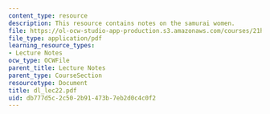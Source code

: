 ```yaml
---
content_type: resource
description: This resource contains notes on the samurai women.
file: https://ol-ocw-studio-app-production.s3.amazonaws.com/courses/21h-522-japan-in-the-age-of-the-samurai-history-and-film-fall-2006/db777d5c2c502b91473b7eb2d0c4c0f2_dl_lec22.pdf
file_type: application/pdf
learning_resource_types:
- Lecture Notes
ocw_type: OCWFile
parent_title: Lecture Notes
parent_type: CourseSection
resourcetype: Document
title: dl_lec22.pdf
uid: db777d5c-2c50-2b91-473b-7eb2d0c4c0f2
---
```

